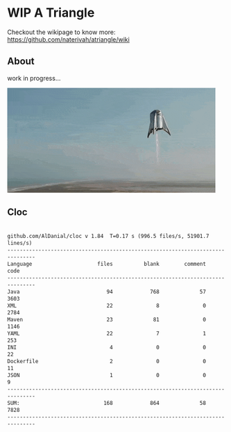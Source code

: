# WIP A Triangle

  Checkout the wikipage to know more: https://github.com/naterivah/atriangle/wiki

  ## About
  work in progress...

  ![Screenshot](./docs/starhopper.gif?raw=true?style=center)

  ## Cloc 
 ``` 
 
github.com/AlDanial/cloc v 1.84  T=0.17 s (996.5 files/s, 51901.7 lines/s)
-------------------------------------------------------------------------------
Language                     files          blank        comment           code
-------------------------------------------------------------------------------
Java                            94            768             57           3603
XML                             22              8              0           2784
Maven                           23             81              0           1146
YAML                            22              7              1            253
INI                              4              0              0             22
Dockerfile                       2              0              0             11
JSON                             1              0              0              9
-------------------------------------------------------------------------------
SUM:                           168            864             58           7828
------------------------------------------------------------------------------- 
 ```
